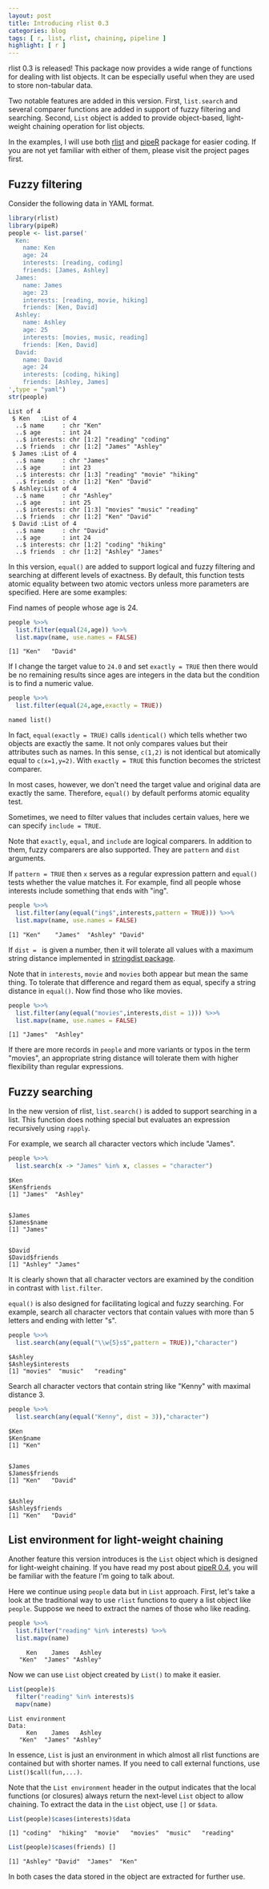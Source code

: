 ```yaml
---
layout: post
title: Introducing rlist 0.3
categories: blog
tags: [ r, list, rlist, chaining, pipeline ]
highlight: [ r ]
---
```




rlist 0.3 is released! This package now provides a wide range of functions for dealing with list objects. It can be especially useful when they are used to store non-tabular data.

Two notable features are added in this version. First, `list.search` and several comparer functions are added in support of fuzzy filtering and searching. Second, `List` object is added to provide object-based, light-weight chaining operation for list objects.

In the examples, I will use both [rlist](http://renkun.me/rlist/) and [pipeR](http://renkun.me/pipeR/) package for easier coding. If you are not yet familiar with either of them, please visit the project pages first.

## Fuzzy filtering

Consider the following data in YAML format.


```r
library(rlist)
library(pipeR)
people <- list.parse('
  Ken:
    name: Ken
    age: 24
    interests: [reading, coding]
    friends: [James, Ashley]
  James:
    name: James
    age: 23
    interests: [reading, movie, hiking]
    friends: [Ken, David]
  Ashley:
    name: Ashley
    age: 25
    interests: [movies, music, reading]
    friends: [Ken, David]
  David:
    name: David
    age: 24
    interests: [coding, hiking]
    friends: [Ashley, James]
',type = "yaml")
str(people)
```

```
List of 4
 $ Ken   :List of 4
  ..$ name     : chr "Ken"
  ..$ age      : int 24
  ..$ interests: chr [1:2] "reading" "coding"
  ..$ friends  : chr [1:2] "James" "Ashley"
 $ James :List of 4
  ..$ name     : chr "James"
  ..$ age      : int 23
  ..$ interests: chr [1:3] "reading" "movie" "hiking"
  ..$ friends  : chr [1:2] "Ken" "David"
 $ Ashley:List of 4
  ..$ name     : chr "Ashley"
  ..$ age      : int 25
  ..$ interests: chr [1:3] "movies" "music" "reading"
  ..$ friends  : chr [1:2] "Ken" "David"
 $ David :List of 4
  ..$ name     : chr "David"
  ..$ age      : int 24
  ..$ interests: chr [1:2] "coding" "hiking"
  ..$ friends  : chr [1:2] "Ashley" "James"
```

In this version, `equal()` are added to support logical and fuzzy filtering and searching at different levels of exactness. By default, this function tests atomic equality between two atomic vectors unless more parameters are specified. Here are some examples:

Find names of people whose age is 24.


```r
people %>>% 
  list.filter(equal(24,age)) %>>%
  list.mapv(name, use.names = FALSE)
```

```
[1] "Ken"   "David"
```

If I change the target value to `24.0` and set `exactly = TRUE` then there would be no remaining results since ages are integers in the data but the condition is to find a numeric value. 


```r
people %>>%
  list.filter(equal(24,age,exactly = TRUE))
```

```
named list()
```

In fact, `equal(exactly = TRUE)` calls `identical()` which tells whether two objects are exactly the same. It not only compares values but their attributes such as names. In this sense, `c(1,2)` is not identical but atomically equal to `c(x=1,y=2)`. With `exactly = TRUE` this function becomes the strictest comparer.

In most cases, however, we don't need the target value and original data are exactly the same. Therefore, `equal()` by default performs atomic equality test.

Sometimes, we need to filter values that includes certain values, here we can specify `include = TRUE`.

Note that `exactly`, `equal`, and `include` are logical comparers. In addition to them, fuzzy comparers are also supported. They are `pattern` and `dist` arguments. 

If `pattern = TRUE` then `x` serves as a regular expression pattern and `equal()` tests whether the value matches it. For example, find all people whose interests include something that ends with "ing".


```r
people %>>% 
  list.filter(any(equal("ing$",interests,pattern = TRUE))) %>>%
  list.mapv(name, use.names = FALSE)
```

```
[1] "Ken"    "James"  "Ashley" "David" 
```

If `dist = ` is given a number, then it will tolerate all values with a maximum string distance implemented in [stringdist package](http://cran.r-project.org/web/packages/stringdist/). 

Note that in `interests`, `movie` and `movies` both appear but mean the same thing. To tolerate that difference and regard them as equal, specify a string distance in `equal()`. Now find those who like movies.


```r
people %>>%
  list.filter(any(equal("movies",interests,dist = 1))) %>>%
  list.mapv(name, use.names = FALSE)
```

```
[1] "James"  "Ashley"
```

If there are more records in `people` and more variants or typos in the term "movies", an appropriate string distance will tolerate them with higher flexibility than regular expressions.

## Fuzzy searching

In the new version of rlist, `list.search()` is added to support searching in a list. This function does nothing special but evaluates an expression recursively using `rapply`. 

For example, we search all character vectors which include "James".


```r
people %>>%
  list.search(x -> "James" %in% x, classes = "character")
```

```
$Ken
$Ken$friends
[1] "James"  "Ashley"


$James
$James$name
[1] "James"


$David
$David$friends
[1] "Ashley" "James" 
```

It is clearly shown that all character vectors are examined by the condition in contrast with `list.filter`.

`equal()` is also designed for facilitating logical and fuzzy searching. For example, search all character vectors that contain values with more than 5 letters and ending with letter "s".


```r
people %>>%
  list.search(any(equal("\\w{5}s$",pattern = TRUE)),"character")
```

```
$Ashley
$Ashley$interests
[1] "movies"  "music"   "reading"
```

Search all character vectors that contain string like "Kenny" with maximal distance 3.


```r
people %>>%
  list.search(any(equal("Kenny", dist = 3)),"character")
```

```
$Ken
$Ken$name
[1] "Ken"


$James
$James$friends
[1] "Ken"   "David"


$Ashley
$Ashley$friends
[1] "Ken"   "David"
```


## List environment for light-weight chaining

Another feature this version introduces is the `List` object which is designed for light-weight chaining. If you have read my post about [pipeR 0.4](http://renkun.me/blog/2014/08/04/introducing-pipeR-0.4.html), you will be familiar with the feature I'm going to talk about.

Here we continue using `people` data but in `List` approach. First, let's take a look at the traditional way to use `rlist` functions to query a list object like `people`. Suppose we need to extract the names of those who like reading.


```r
people %>>%
  list.filter("reading" %in% interests) %>>%
  list.mapv(name)
```

```
     Ken    James   Ashley 
   "Ken"  "James" "Ashley" 
```

Now we can use `List` object created by `List()` to make it easier.


```r
List(people)$
  filter("reading" %in% interests)$
  mapv(name)
```

```
List environment
Data:
     Ken    James   Ashley 
   "Ken"  "James" "Ashley" 
```

In essence, `List` is just an environment in which almost all rlist functions are contained but with shorter names. If you need to call external functions, use `List()$call(fun,...)`.

Note that the `List environment` header in the output indicates that the local functions (or closures) always return the next-level `List` object to allow chaining. To extract the data in the `List` object, use `[]` or `$data`.


```r
List(people)$cases(interests)$data
```

```
[1] "coding"  "hiking"  "movie"   "movies"  "music"   "reading"
```


```r
List(people)$cases(friends) []
```

```
[1] "Ashley" "David"  "James"  "Ken"   
```

In both cases the data stored in the object are extracted for further use.
